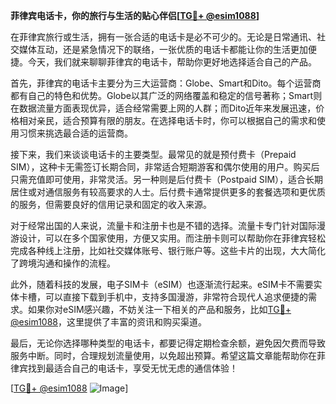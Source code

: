 **菲律宾电话卡，你的旅行与生活的贴心伴侣[[TG💪+ @esim1088](https://t.me/s/esim1088)]**

在菲律宾旅行或生活，拥有一张合适的电话卡是必不可少的。无论是日常通讯、社交媒体互动，还是紧急情况下的联络，一张优质的电话卡都能让你的生活更加便捷。今天，我们就来聊聊菲律宾的电话卡，帮助你更好地选择适合自己的产品。

首先，菲律宾的电话卡主要分为三大运营商：Globe、Smart和Dito。每个运营商都有自己的特色和优势。Globe以其广泛的网络覆盖和稳定的信号著称；Smart则在数据流量方面表现优异，适合经常需要上网的人群；而Dito近年来发展迅速，价格相对亲民，适合预算有限的朋友。在选择电话卡时，你可以根据自己的需求和使用习惯来挑选最合适的运营商。

接下来，我们来谈谈电话卡的主要类型。最常见的就是预付费卡（Prepaid SIM），这种卡无需签订长期合同，非常适合短期游客和偶尔使用的用户。购买后只需充值即可使用，非常灵活。另一种则是后付费卡（Postpaid SIM），适合长期居住或对通信服务有较高要求的人士。后付费卡通常提供更多的套餐选项和更优质的服务，但需要良好的信用记录和固定的收入来源。

对于经常出国的人来说，流量卡和注册卡也是不错的选择。流量卡专门针对国际漫游设计，可以在多个国家使用，方便又实用。而注册卡则可以帮助你在菲律宾轻松完成各种线上注册，比如社交媒体账号、银行账户等。这些卡片的出现，大大简化了跨境沟通和操作的流程。

此外，随着科技的发展，电子SIM卡（eSIM）也逐渐流行起来。eSIM卡不需要实体卡槽，可以直接下载到手机中，支持多国漫游，非常符合现代人追求便捷的需求。如果你对eSIM感兴趣，不妨关注一下相关的产品和服务，比如[TG💪+ @esim1088](https://t.me/s/esim1088)，这里提供了丰富的资讯和购买渠道。

最后，无论你选择哪种类型的电话卡，都要记得定期检查余额，避免因欠费而导致服务中断。同时，合理规划流量使用，以免超出预算。希望这篇文章能帮助你在菲律宾找到最适合自己的电话卡，享受无忧无虑的通信体验！

[[TG💪+ @esim1088](https://t.me/s/esim1088) ![Image](https://i.postimg.cc/4NQfJmqS/Snipaste-2025-05-13-00-14-12.png)]